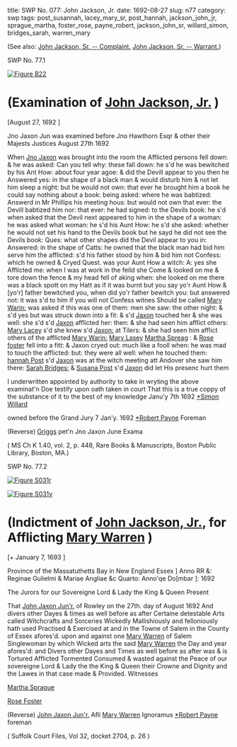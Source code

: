 title: SWP No. 077: John Jackson, Jr.
date: 1692-08-27
slug: n77
category: swp
tags: post_susannah, lacey_mary_sr, post_hannah, jackson_john_jr, sprague_martha, foster_rose, payne_robert, jackson_john_sr, willard_simon, bridges_sarah, warren_mary




(See also: [John Jackson, Sr. -- Complaint.](/n76.html#n76.1)  [John Jackson, Sr. -- Warrant.](/n76.html#n76.2)) 

<div markdown class="doc" id="n77.1">

<div class="doc_id">SWP No. 77.1</div>


<span markdown class="figure">[![Figure B22](archives/BPL/gifs/B22.gif)](archives/BPL/LARGE/B22.jpg)</span>

# (Examination of [John Jackson, Jr.](/tag/jackson_john_jr.html) )

[August 27, 1692 ]

Jno Jaxon Jun was examined before Jno Hawthorn Esqr & other their Majests
Justices August 27th 1692

When [Jno Jaxon](/tag/jackson_john_jr.html) was brought into the room the Afflicted persons fell down: & he was asked: Can you tell why: these fall down: he s'd he was bewitched by his Ant How: about four year agoe: & did the Devill appear to you then he Answered yes: in the shape of a black man & would disturb him & not let him sleep a night: but he would not own: that ever he brought him a book he could say nothing about a book: being asked: where he was babtized: Answerd in Mr Phillips his meeting hous: but would not own that ever: the Devill babtized him nor: that ever: he had signed: to the Devils book: he s'd when asked that the Devil next appeared to him in the shape of a woman: he was asked what woman: he s'd his Aunt How: he s'd she asked: whether he would not set his hand to the Devils book but he sayd he did not see the Devils book: Ques: what other shapes did the Devil appear to you in: Answered: in the shape of Catts: he owned that the black man had bid him serve him the afflicted: s'd his father stood by him & bid him not Confess: which he owned & Cryed Quest. was your Aunt How a witch: A: yes she Afflicted me: when I was at work in the feild she Come & looked on me & tore down the fence & my head fell of aking when: she looked on me there was a black spott on my Hatt as if it was burnt but you say yo'r Aunt How & [yo'r] father bewitched you, when did yo'r father bewitch you: but answered not: it was s'd to him if you will not Confess witnes Should be called [Mary Warin:](/tag/warren_mary.html) was asked if this was one of them: men she saw: the other night: & s'd yes but was struck down into a fit: & s'd [Jaxon](/tag/jackson_john_jr.html) touched her & she was well: she s'd s'd [Jaxon](/tag/jackson_john_jr.html) afflicted her: then: & she had seen him afflict others: [Mary Lacey](/tag/lacey_mary_sr.html) s'd she knew s'd [Jaxon:](/tag/jackson_john_jr.html) at Tilers: & she had seen him afflict others of the afflicted 
[Mary Warin:](/tag/warren_mary.html) [Mary Lasey](/tag/lacey_mary_sr.html) [Martha Spreag](/tag/sprague_martha.html) : & [Rose foster](/tag/foster_rose.html) fell into a fitt: & Jaxon  cryed out: much like a fooll when: he was mad to touch the afflicted: but: they were all well: when he touched them: [hannah Post](/tag/post_hannah.html) s'd [Jaxon](/tag/jackson_john_jr.html) was at the witch meeting att Andover she saw him there: [Sarah Bridges:](/tag/bridges_sarah.html) & [Susana Post](/tag/post_susannah.html) s'd [Jaxon](/tag/jackson_john_jr.html) did let His presenc hurt them

I underwritten appointed by authority to take in wryting the above 
examinat'n Doe testify upon oath taken in court That this is a true coppy of the substance of 
it to the best of my knowledge 
Janu'y 7th 1692                                             [*Simon Willard](/tag/willard_simon.html)

owned before the Grand Jury 7 Jan'y. 1692
[*Robert Payne](/tag/payne_robert.html) Foreman

(Reverse) [Griggs](/tag/grigs_doctor.html) pet'n
Jno Jaxon
June Exama

( MS Ch K 1.40, vol. 2, p. 448, Rare Books & Manuscripts, Boston Public Library, Boston, MA.)


</div>



<div markdown class="doc" id="n77.2">

<div class="doc_id">SWP No. 77.2</div>


<span markdown class="figure">[![Figure S031r](archives/Suffolk/small/S031A.jpg)](archives/Suffolk/large/S031A.jpg)</span>

<span markdown class="figure">[![Figure S031v](archives/Suffolk/small/S031B.jpg)](archives/Suffolk/large/S031B.jpg)</span>

# (Indictment of [John Jackson, Jr.](/tag/jackson_john_jr.html), for Afflicting [Mary Warren](/tag/warren_mary.html) )

[+ January 7, 1693 ]

Province of the Massatuthetts Bay in New England Essex ] Anno RR &: Reginae Gulielmi & Mariae Angliae &c Quarto: Anno'qe Do[mbar ]: 1692

The Jurors for our Sovereigne Lord & Lady the King & Queen Present 

That [John Jaxon Jun'r.](/tag/jackson_john_jr.html) of Rowley on the 27th. day of August 1692 And divers other Dayes & times as well before as after Certaine detestable Arts called Witchcrafts and Sorceries Wickedly Mallishiously and felloniously hath used Practised & Exercised at and in the Towne of Salem in the County of Essex afores'd. upon and against one [Mary Warren](/tag/warren_mary.html) of Salem Singlewoman by which Wicked arts the said [Mary Warren](/tag/warren_mary.html) the Day and year afores'd: and Divers other Dayes and Times as well before as after was & is Tortured Afflicted Tormented Consumed & wasted against the Peace of our sovereigne Lord & Lady the the King & Queen their Crowne and Dignity and the Lawes in that case made & Provided.
Witnesses  

[Martha Sprague](/tag/sprague_martha.html)

[Rose Foster](/tag/foster_rose.html)

(Reverse) [John Jaxon Jun'r.](/tag/jackson_john_jr.html) Afli  [Mary Warren](/tag/warren_mary.html)
Ignoramus 
[*Robert Payne](/tag/payne_robert.html) foreman

( Suffolk Court Files, Vol 32, docket  2704, p. 26 )


</div>

